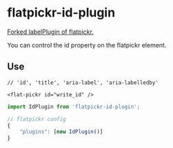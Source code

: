 # flatpickr-id-plugin

[Forked labelPlugin of flatpickr.](https://github.com/flatpickr/flatpickr/blob/master/src/plugins/labelPlugin/labelPlugin.ts)

You can control the id property on the flatpickr element.

## Use

```vue
// 'id', 'title', 'aria-label', 'aria-labelledby'

<flat-pickr id="write_id" />
```

```javascript
import IdPlugin from 'flatpickr-id-plugin';

// flatpickr config
{
    "plugins": [new IdPlugin()]
}
```
